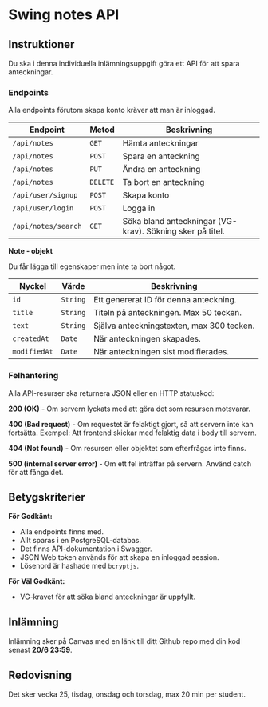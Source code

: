 # Swing notes API

## Instruktioner

Du ska i denna individuella inlämningsuppgift göra ett API för att spara anteckningar.

### Endpoints

Alla endpoints förutom skapa konto kräver att man är inloggad.

|  Endpoint |  Metod |  Beskrivning |
|---|---|---|
| `/api/notes` | `GET` | Hämta anteckningar |
| `/api/notes` | `POST` | Spara en anteckning |
| `/api/notes` | `PUT` | Ändra en anteckning |
| `/api/notes` | `DELETE` | Ta bort en anteckning |
| `/api/user/signup` | `POST` | Skapa konto |
| `/api/user/login` | `POST` | Logga in |
| `/api/notes/search` | `GET` | Söka bland anteckningar (VG-krav). Sökning sker på titel. |

**Note - objekt**

Du får lägga till egenskaper men inte ta bort något.

| Nyckel | Värde | Beskrivning |
|---|---|---|
| `id` | `String` | Ett genererat ID för denna anteckning. |
| `title` | `String` |  Titeln på anteckningen. Max 50 tecken. |
| `text` | `String` | Själva anteckningstexten, max 300 tecken. |
| `createdAt` | `Date` | När anteckningen skapades. |
| `modifiedAt` | `Date` | När anteckningen sist modifierades. |

### Felhantering

Alla API-resurser ska returnera JSON eller en HTTP statuskod:

**200 (OK)** - Om servern lyckats med att göra det som resursen motsvarar.

**400 (Bad request)** - Om requestet är felaktigt gjort, så att servern inte kan fortsätta. Exempel: Att frontend skickar med 
felaktig data i body till servern.

**404 (Not found)** - Om resursen eller objektet som efterfrågas inte finns.

**500 (internal server error)** - Om ett fel inträffar på servern. Använd catch för att fånga det.

## Betygskriterier

**För Godkänt:**
* Alla endpoints finns med.
* Allt sparas i en PostgreSQL-databas.
* Det finns API-dokumentation i Swagger.
* JSON Web token används för att skapa en inloggad session.
* Lösenord är hashade med `bcryptjs`.

**För Väl Godkänt:**
* VG-kravet för att söka bland anteckningar är uppfyllt.

## Inlämning

Inlämning sker på Canvas med en länk till ditt Github repo med din kod senast **20/6 23:59**.

## Redovisning

Det sker vecka 25, tisdag, onsdag och torsdag, max 20 min per student.

